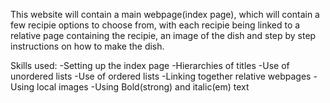 This website will contain a main webpage(index page), which will contain a few recipie options to choose from, with each recipie being linked to a relative page containing the recipie, an image of the dish and step by step instructions on how to make the dish.

Skills used:
-Setting up the index page 
-Hierarchies of titles 
-Use of unordered lists
-Use of ordered lists
-Linking together relative webpages
-Using local images
-Using Bold(strong) and italic(em) text